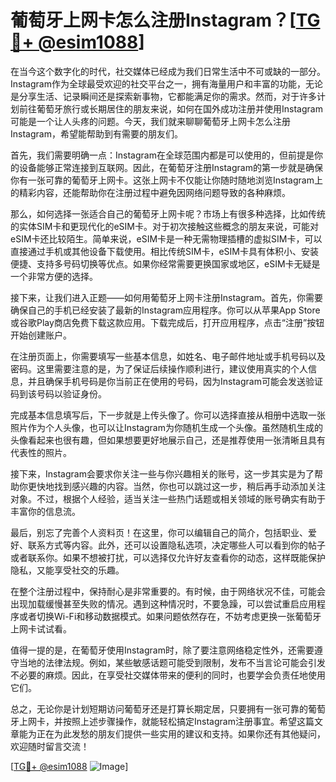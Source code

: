 # 葡萄牙上网卡怎么注册Instagram？[[TG💪+ @esim1088](https://t.me/s/esim1088)]

在当今这个数字化的时代，社交媒体已经成为我们日常生活中不可或缺的一部分。Instagram作为全球最受欢迎的社交平台之一，拥有海量用户和丰富的功能，无论是分享生活、记录瞬间还是探索新事物，它都能满足你的需求。然而，对于许多计划前往葡萄牙旅行或长期居住的朋友来说，如何在国外成功注册并使用Instagram可能是一个让人头疼的问题。今天，我们就来聊聊葡萄牙上网卡怎么注册Instagram，希望能帮助到有需要的朋友们。

首先，我们需要明确一点：Instagram在全球范围内都是可以使用的，但前提是你的设备能够正常连接到互联网。因此，在葡萄牙注册Instagram的第一步就是确保你有一张可靠的葡萄牙上网卡。这张上网卡不仅能让你随时随地浏览Instagram上的精彩内容，还能帮助你在注册过程中避免因网络问题导致的各种麻烦。

那么，如何选择一张适合自己的葡萄牙上网卡呢？市场上有很多种选择，比如传统的实体SIM卡和更现代化的eSIM卡。对于初次接触这些概念的朋友来说，可能对eSIM卡还比较陌生。简单来说，eSIM卡是一种无需物理插槽的虚拟SIM卡，可以直接通过手机或其他设备下载使用。相比传统SIM卡，eSIM卡具有体积小、安装便捷、支持多号码切换等优点。如果你经常需要更换国家或地区，eSIM卡无疑是一个非常方便的选择。

接下来，让我们进入正题——如何用葡萄牙上网卡注册Instagram。首先，你需要确保自己的手机已经安装了最新的Instagram应用程序。你可以从苹果App Store或谷歌Play商店免费下载这款应用。下载完成后，打开应用程序，点击“注册”按钮开始创建账户。

在注册页面上，你需要填写一些基本信息，如姓名、电子邮件地址或手机号码以及密码。这里需要注意的是，为了保证后续操作顺利进行，建议使用真实的个人信息，并且确保手机号码是你当前正在使用的号码，因为Instagram可能会发送验证码到该号码以验证身份。

完成基本信息填写后，下一步就是上传头像了。你可以选择直接从相册中选取一张照片作为个人头像，也可以让Instagram为你随机生成一个头像。虽然随机生成的头像看起来也很有趣，但如果想要更好地展示自己，还是推荐使用一张清晰且具有代表性的照片。

接下来，Instagram会要求你关注一些与你兴趣相关的账号，这一步其实是为了帮助你更快地找到感兴趣的内容。当然，你也可以跳过这一步，稍后再手动添加关注对象。不过，根据个人经验，适当关注一些热门话题或相关领域的账号确实有助于丰富你的信息流。

最后，别忘了完善个人资料页！在这里，你可以编辑自己的简介，包括职业、爱好、联系方式等内容。此外，还可以设置隐私选项，决定哪些人可以看到你的帖子或者联系你。如果不想被打扰，可以选择仅允许好友查看你的动态，这样既能保护隐私，又能享受社交的乐趣。

在整个注册过程中，保持耐心是非常重要的。有时候，由于网络状况不佳，可能会出现加载缓慢甚至失败的情况。遇到这种情况时，不要急躁，可以尝试重启应用程序或者切换Wi-Fi和移动数据模式。如果问题依然存在，不妨考虑更换一张葡萄牙上网卡试试看。

值得一提的是，在葡萄牙使用Instagram时，除了要注意网络稳定性外，还需要遵守当地的法律法规。例如，某些敏感话题可能受到限制，发布不当言论可能会引发不必要的麻烦。因此，在享受社交媒体带来的便利的同时，也要学会负责任地使用它们。

总之，无论你是计划短期访问葡萄牙还是打算长期定居，只要拥有一张可靠的葡萄牙上网卡，并按照上述步骤操作，就能轻松搞定Instagram注册事宜。希望这篇文章能为正在为此发愁的朋友们提供一些实用的建议和支持。如果你还有其他疑问，欢迎随时留言交流！

[[TG💪+ @esim1088](https://t.me/s/esim1088) ![Image](https://i.postimg.cc/4NQfJmqS/Snipaste-2025-05-13-00-14-12.png)]